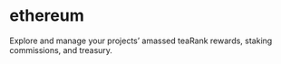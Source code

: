 # ethereum
Explore and manage your projects’ amassed teaRank rewards, staking commissions, and treasury.
